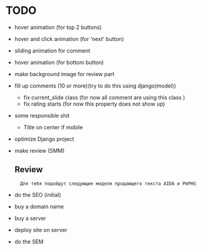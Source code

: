 # TODO

+ hover animation (for top 2 buttons)
+ hover and click animation (for 'next' button)
+ sliding animation for comment
+ hover animation (for bottom button)


+ make background image for review part 
+ fill up comments (10 or more)(try to do this using django(model))
    + fix current_slide class (for now all comment are using this class )
    + fix rating starts (for now this property does not show up)
+ some responsible shit
    + Title on center if mobile


+ optimize Django project
+ make review (SMM)
    ## Review
        Для тебя подойдут следующие модели продающего текста AIDA и PmPHS
* do the SEO (initial)

* buy a domain name
* buy a server
* deploy site on server
* do the SEM